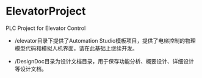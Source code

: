 # ElevatorProject
PLC Project for Elevator Control  

* /elevator目录下提供了Automation Studio模板项目，提供了电梯控制的物理模型代码和模拟人机界面，请在此基础上继续开发。

* /DesignDoc目录为设计文档目录，用于保存功能分析、概要设计、详细设计等设计文档。
